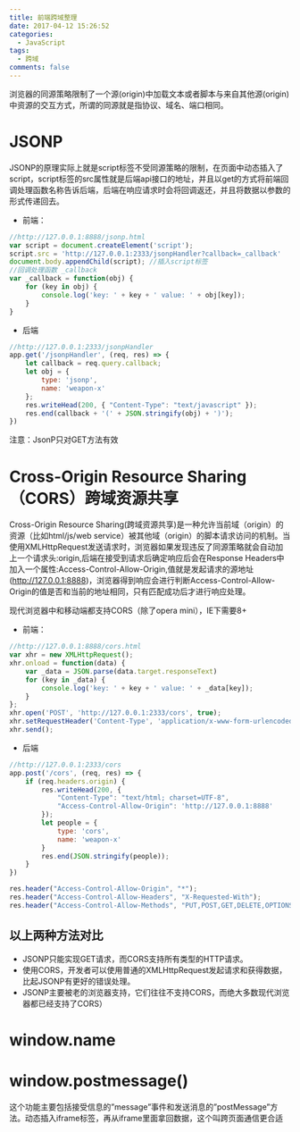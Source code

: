```yaml
---
title: 前端跨域整理
date: 2017-04-12 15:26:52
categories:
  - JavaScript
tags:
  - 跨域
comments: false
---
```


浏览器的同源策略限制了一个源(origin)中加载文本或者脚本与来自其他源(origin)中资源的交互方式，所谓的同源就是指协议、域名、端口相同。

# JSONP

JSONP的原理实际上就是script标签不受同源策略的限制，在页面中动态插入了script，script标签的src属性就是后端api接口的地址，并且以get的方式将前端回调处理函数名称告诉后端，后端在响应请求时会将回调返还，并且将数据以参数的形式传递回去。

* 前端：

```js
//http://127.0.0.1:8888/jsonp.html
var script = document.createElement('script');
script.src = 'http://127.0.0.1:2333/jsonpHandler?callback=_callback'
document.body.appendChild(script); //插入script标签
//回调处理函数 _callback
var _callback = function(obj) {
    for (key in obj) {
        console.log('key: ' + key + ' value: ' + obj[key]);
    }
}
```

* 后端

```js
//http://127.0.0.1:2333/jsonpHandler
app.get('/jsonpHandler', (req, res) => {
    let callback = req.query.callback;
    let obj = {
        type: 'jsonp',
        name: 'weapon-x'
    };
    res.writeHead(200, { "Content-Type": "text/javascript" });
    res.end(callback + '(' + JSON.stringify(obj) + ')');
})
```

注意：JsonP只对GET方法有效

# Cross-Origin Resource Sharing（CORS）跨域资源共享

Cross-Origin Resource Sharing(跨域资源共享)是一种允许当前域（origin）的资源（比如html/js/web service）被其他域（origin）的脚本请求访问的机制。当使用XMLHttpRequest发送请求时，浏览器如果发现违反了同源策略就会自动加上一个请求头:origin,后端在接受到请求后确定响应后会在Response Headers中加入一个属性:Access-Control-Allow-Origin,值就是发起请求的源地址(http://127.0.0.1:8888)，浏览器得到响应会进行判断Access-Control-Allow-Origin的值是否和当前的地址相同，只有匹配成功后才进行响应处理。

现代浏览器中和移动端都支持CORS（除了opera mini），IE下需要8+

* 前端：

```js
//http://127.0.0.1:8888/cors.html
var xhr = new XMLHttpRequest();
xhr.onload = function(data) {
    var _data = JSON.parse(data.target.responseText)
    for (key in _data) {
        console.log('key: ' + key + ' value: ' + _data[key]);
    }
};
xhr.open('POST', 'http://127.0.0.1:2333/cors', true);
xhr.setRequestHeader('Content-Type', 'application/x-www-form-urlencoded');
xhr.send();
```

* 后端

```js
//http://127.0.0.1:2333/cors
app.post('/cors', (req, res) => {
    if (req.headers.origin) {
        res.writeHead(200, {
            "Content-Type": "text/html; charset=UTF-8",
            "Access-Control-Allow-Origin": 'http://127.0.0.1:8888'
        });
        let people = {
            type: 'cors',
            name: 'weapon-x'
        }
        res.end(JSON.stringify(people));
    }
})
```

```js
res.header("Access-Control-Allow-Origin", "*");
res.header("Access-Control-Allow-Headers", "X-Requested-With");
res.header("Access-Control-Allow-Methods", "PUT,POST,GET,DELETE,OPTIONS");
```

## 以上两种方法对比

* JSONP只能实现GET请求，而CORS支持所有类型的HTTP请求。
* 使用CORS，开发者可以使用普通的XMLHttpRequest发起请求和获得数据，比起JSONP有更好的错误处理。
* JSONP主要被老的浏览器支持，它们往往不支持CORS，而绝大多数现代浏览器都已经支持了CORS）

# window.name

# window.postmessage()

这个功能主要包括接受信息的”message”事件和发送消息的”postMessage”方法。动态插入iframe标签，再从iframe里面拿回数据，这个叫跨页面通信更合适